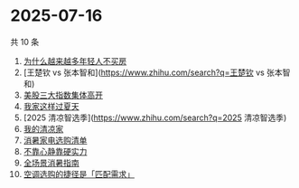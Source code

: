 # 2025-07-16

共 10 条

<!-- BEGIN -->
<!-- 最后更新时间 Wed Jul 16 2025 07:17:15 GMT+0800 (China Standard Time) -->

1. [为什么越来越多年轻人不买房](https://www.zhihu.com/search?q=为什么越来越多年轻人不买房)
1. [王楚钦 vs 张本智和](https://www.zhihu.com/search?q=王楚钦 vs 张本智和)
1. [美股三大指数集体高开](https://www.zhihu.com/search?q=美股三大指数集体高开)
1. [我家这样过夏天](https://www.zhihu.com/search?q=我家这样过夏天)
1. [2025 清凉智选季](https://www.zhihu.com/search?q=2025 清凉智选季)
1. [我的清凉家](https://www.zhihu.com/search?q=我的清凉家)
1. [消暑家电选购清单](https://www.zhihu.com/search?q=消暑家电选购清单)
1. [不靠心静靠硬实力](https://www.zhihu.com/search?q=不靠心静靠硬实力)
1. [全场景消暑指南](https://www.zhihu.com/search?q=全场景消暑指南)
1. [空调选购的捷径是「匹配需求」](https://www.zhihu.com/search?q=空调选购的捷径是「匹配需求」)

<!-- END -->
